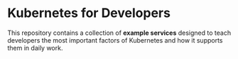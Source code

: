# Kubernetes for Developers

This repository contains a collection of **example services** designed to teach developers the most important factors of Kubernetes and how it supports them in daily work.